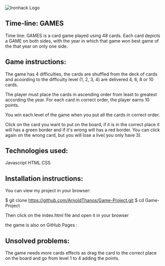 ![Ironhack Logo](https://i.imgur.com/1QgrNNw.png)

## Time-line: GAMES

Time line: GAMES is a card game played using 48 cards. Each card depicts a GAME on both sides, with the year in which that game won best game of the that year on only one side. 

## Game instructions:

The game has 4 difficulties, the cards are shuffled from the deck of cards and acoording to the difficulty level (1, 2, 3, 4) are delivered 4, 6, 8 or 10 cards.

The player must place the cards in ascending order from least to greatest according the year. For each card in correct order, the player earns 10 points.

You win each level of the game when you put all the cards in correct order.

Click on the card you want to put on the board, if it is in the correct place it will has a green border and if it's wrong will has a red border. You can click again on the wrong card, but you will lose a live( you only have 3).

## Technologies used:

Javascript
HTML
CSS


## Installation instructions:

You can view my project in your browser:

$ git clone https://github.com/ArnoldThanos/Game-Project.git
$ cd Game-Project

Then click on the index.html file and open it in your browser

the game is also on GitHub Pages : 

## Unsolved problems:

The game needs more cards effects as drag the card to the correct place on the board and go from level 1 to 4 adding the points.











 


